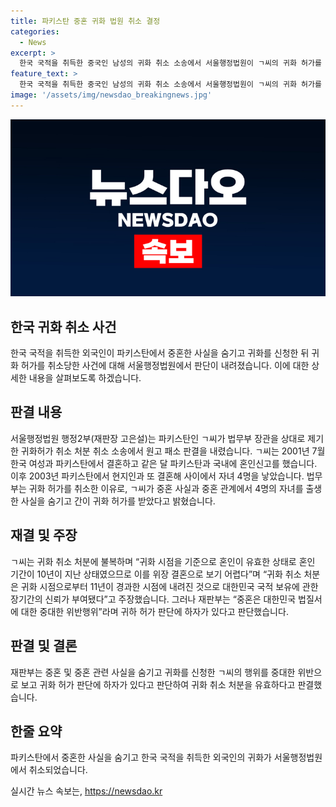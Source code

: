```yaml
---
title: 파키스탄 중혼 귀화 법원 취소 결정
categories:
  - News
excerpt: >
  한국 국적을 취득한 중국인 남성의 귀화 취소 소송에서 서울행정법원이 ㄱ씨의 귀화 허가를 취소하는 결정을 내렸다. ㄱ씨는 파키스탄 여성과 결혼 후 귀화를 신청했으나, 결혼과 자녀 출산 사실을 숨겼다는 이유로 귀화허가가 취소되었다. 재판부는 중국법을 위반한 것으로 판단하며, ㄱ씨의 주장을 기각했다. 
feature_text: >
  한국 국적을 취득한 중국인 남성의 귀화 취소 소송에서 서울행정법원이 ㄱ씨의 귀화 허가를 취소하는 결정을 내렸다. ㄱ씨는 파키스탄 여성과 결혼 후 귀화를 신청했으나, 결혼과 자녀 출산 사실을 숨겼다는 이유로 귀화허가가 취소되었다. 재판부는 중국법을 위반한 것으로 판단하며, ㄱ씨의 주장을 기각했다. 
image: '/assets/img/newsdao_breakingnews.jpg'
---
```


<p><img src="/assets/img/newsdao_breakingnews.jpg" alt="bookingtag 속보" /></p>

<h2 data-ke-size="size26">한국 귀화 취소 사건</h2>

<p data-ke-size="size16">한국 국적을 취득한 외국인이 파키스탄에서 중혼한 사실을 숨기고 귀화를 신청한 뒤 귀화 허가를 취소당한 사건에 대해 서울행정법원에서 판단이 내려졌습니다. 이에 대한 상세한 내용을 살펴보도록 하겠습니다.</p>

<h2 data-ke-size="size24"><b>판결 내용</b></h2>

<p data-ke-size="size16">서울행정법원 행정2부(재판장 고은설)는 파키스탄인 ㄱ씨가 법무부 장관을 상대로 제기한 귀화허가 취소 처분 취소 소송에서 원고 패소 판결을 내렸습니다. ㄱ씨는 2001년 7월 한국 여성과 파키스탄에서 결혼하고 같은 달 파키스탄과 국내에 혼인신고를 했습니다. 이후 2003년 파키스탄에서 현지인과 또 결혼해 사이에서 자녀 4명을 낳았습니다. 법무부는 귀화 허가를 취소한 이유로, ㄱ씨가 중혼 사실과 중혼 관계에서 4명의 자녀를 출생한 사실을 숨기고 간이 귀화 허가를 받았다고 밝혔습니다.</p>

<h2 data-ke-size="size24"><b>재결 및 주장</b></h2>

<p data-ke-size="size16">ㄱ씨는 귀화 취소 처분에 불복하며 “귀화 시점을 기준으로 혼인이 유효한 상태로 혼인 기간이 10년이 지난 상태였으므로 이를 위장 결혼으로 보기 어렵다”며 “귀화 취소 처분은 귀화 시점으로부터 11년이 경과한 시점에 내려진 것으로 대한민국 국적 보유에 관한 장기간의 신뢰가 부여됐다”고 주장했습니다. 그러나 재판부는 “중혼은 대한민국 법질서에 대한 중대한 위반행위”라며 귀하 허가 판단에 하자가 있다고 판단했습니다.</p>

<h2 data-ke-size="size24"><b>판결 및 결론</b></h2>

<p data-ke-size="size16">재판부는 중혼 및 중혼 관련 사실을 숨기고 귀화를 신청한 ㄱ씨의 행위를 중대한 위반으로 보고 귀화 허가 판단에 하자가 있다고 판단하여 귀화 취소 처분을 유효하다고 판결했습니다.</p>

<h2 data-ke-size="size24"><b>한줄 요약</b></h2>

<p data-ke-size="size16">파키스탄에서 중혼한 사실을 숨기고 한국 국적을 취득한 외국인의 귀화가 서울행정법원에서 취소되었습니다. </p>
실시간 뉴스 속보는, <a href="https://newsdao.kr" rel="dofollow">https://newsdao.kr</a>


